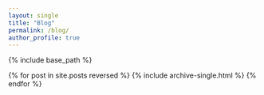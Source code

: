 ```yaml
---
layout: single
title: "Blog"
permalink: /blog/
author_profile: true
---
```

{% include base_path %}

{% for post in site.posts reversed %}
{% include archive-single.html %}
{% endfor %}

